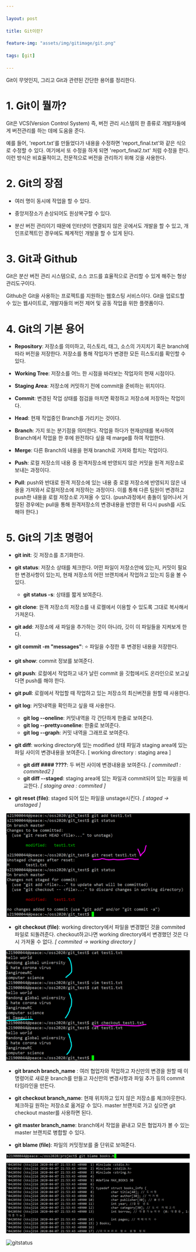 ```yaml
---

layout: post

title: Git이란? 

feature-img: "assets/img/gitimage/git.png"

tags: [git]

---
```


Git이 무엇인지, 그리고 Git과 관련된 간단한 용어를 정리한다.  



# 1. Git이 뭘까? 

Git은 VCS(Version Control System) 즉, 버전 관리 시스템의 한 종류로 개발자들에게 버전관리를 하는 데에 도움을 준다. 

예를 들어, 'report.txt'를 만들었다가 내용을 수정하면 'report_final.txt'와 같은 식으로 수정할 수 있다. 여기에서 또 수정을 하게 되면 'report_final2.txt' 처럼 수정을 한다. 이런 방식은 비효율적이고, 전문적으로 버전을 관리하기 위해  깃을 사용한다. 



# 2. Git의 장점

- 여러 명이 동시에 작업을 할 수 있다. 

- 중앙저장소가 손상되어도 원상복구할 수 있다. 
- 분산 버전 관리이기 때문에 인터넷이 연결되지 않은 곳에서도 개발을 할 수 있고, 개인프로젝트인 경우에도 체계적인 개발을 할 수 있게 된다. 



# 3. Git과 Github

Git은 분산 버전 관리 시스템으로, 소스 코드를 효율적으로 관리할 수 있게 해주는 형상관리도구이다. 

Github은 Git을 사용하는 프로젝트를 지원하는 웹호스팅 서비스이다. Git을 업로드할 수 있는 웹사이트로, 개발자들의 버전 제어 및 공동 작업을 위한 플랫폼이다. 



# 4. Git의 기본 용어

- __Repository__: 저장소를 의미하고, 히스토리, 태그, 소스의 가지치기 혹은 branch에 따라 버전을 저장한다. 저장소를 통해 작업자가 변경한 모든 히스토리를 확인할 수 있다. 
- __Working Tree__: 저장소를 어느 한 시점을 바라보는 작업자의 현재 시점이다. 
- __Staging Area__: 저장소에 커밋하기 전에 commit을 준비하는 위치이다. 
- __Commit__: 변경된 작업 상태를 점검을 마치면 확정하고 저장소에 저장하는 작업이다. 
- __Head__: 현재 작업중인 Branch를 가리키는 것이다. 
- __Branch__: 가지 또는 분기점을 의미한다. 작업을 하다가 현재상태를 복사하여 Branch에서 작업을 한 후에 완전하다 싶을 때 marge를 하여 작업한다. 

- __Merge__: 다른 Branch의 내용을 현재 branch로 가져와 합치는 작업이다. 

- __Push__: 로컬 저장소의 내용 중 원격저장소에 반영되지 않은 커밋을 원격 저장소로 보내는 과정이다. 
- __Pull__: push와 반대로 원격 저장소에 있는 내용 중 로컬 저장소에 반영되지 않은 내용을 가져와서 로컬저장소에 저장하는 과정이다. 이를 통해 다른 팀원이 변경하고 push한 내용을 로컬 저장소로 가져올 수 있다. (push과정에서 충돌이 일어나서 거절된 경우에는 pull을 통해 원격저장소의 변경내용을 반영한 뒤 다시 push를 시도해야 한다.)



# 5. Git의 기초 명령어

- __git init__: 깃 저장소를 초기화한다.



- __git status__: 저장소 상태를 체크한다. 어떤 파일이 저장소안에 있는지, 커밋이 필요한 변경사항이 있는지, 현재 저장소의 어떤 브랜치에서 작업하고 있는지 등을 볼 수 있다. 
  - __git status -s__: 상태를 짧게 보여준다. 



- __git clone__: 원격 저장소의 저장소를 내 로켈에서 이용할 수 있도록 그대로 복사해서 가져온다. 



- __git add__: 저장소에 새 파일을 추가하는 것이 아니라, 깃이 이 파일들을 지켜보게 한다. 



- __git commit -m "messages"__: :star: 파일을 수정한 후 변경된 내용을 저장한다. 



- __git show__: commit 정보를 보여준다. 



- __git push__: 로컬에서 작업하고 내가 날린 commit 을 깃헙에서도 온라인으로 보고싶다면 push를 해야 한다. 



- __git pull__: 로컬에서 작업할 때 작업하고 있는 저장소의 최신버전을 원할 때 사용한다. 



- __git log__: 커밋내역을 확인하고 싶을 때 사용한다. 
  - __git log --oneline__: 커밋내역을 각 간단하게 한줄로 보여준다. 
  - __git log --pretty=oneline__: 한줄로 보여준다. 
  - __git log --graph__: 커밋 내역을 그래프로 보여준다.  



- __git diff__: working directory에 있는 modified 상태 파일과 staging area에 있는 파일 사이의 변경내용을 보여준다. [ working directory : staging area ]
  - __git diff #### ????__: 두 버전 사이에 변경내용을 보여준다. _[ commited1 : commited2 ]_
  - __git diff --staged__: staging area에 있는 파일과 commit되어 있는 파일을 비교한다. _[ staging area : commited ]_



- __git reset (file)__: staged 되어 있는 파일을 unstage시킨다.  _[ staged -> unstaged ]_

![gitreset](/assets/img/gitimage/gitreset.PNG)



- __git checkout (file)__: working directory에서 파일을 변경했던 것을 commited 파일로 되돌려준다. checkout하고나면 working directory에서 변경했던 것은 다시 가져올 수 없다. _[ commited -> working directory ]_

![gitcheckout](/assets/img/gitimage/gitcheckout.PNG)



- __git branch branch_name__ : 여러 협업자와 작업하고 자신만의 변경을 원할 때 이 명령어로 새로운 branch를 만들고 자신만의 변경사항과 파일 추가 등의 commit 타임라인을 만든다. 



- __git checkout branch_name__: 현재 위치하고 있지 않은 저장소를 체크아웃한다. 체크하길 원하는 저장소로 옮겨갈 수 있다. master 브랜치로 가고 싶으면 git checkout master를 사용하면 된다. 



- __git master branch_name__: branch에서 작업을 끝내고 모든 협업자가 볼 수 있는 master 브랜치로 병합할 수 있다. 



- __git blame (file)__: 파일의 커밋정보를 줄 단위로 보여준다. 

![gitblame](/assets/img/gitimage/gitblame.PNG)





![gitstatus](https://seonkyukim.github.io/assets/images/2019-02-24-git-status/04.png)

